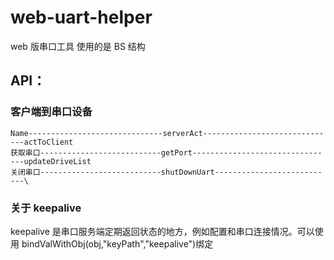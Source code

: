 # web-uart-helper

web 版串口工具 使用的是 BS 结构

## API：

### 客户端到串口设备

```
Name------------------------------serverAct------------------------------actToClient
获取串口---------------------------getPort--------------------------------updateDriveList
关闭串口---------------------------shutDownUart---------------------------\

```

### 关于 keepalive

keepalive 是串口服务端定期返回状态的地方，例如配置和串口连接情况。可以使用 bindValWithObj(obj,"keyPath","keepalive")绑定
